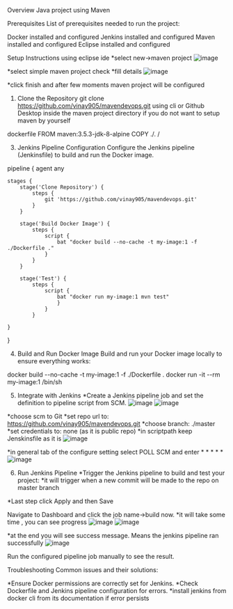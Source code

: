 Overview
Java project using Maven

Prerequisites
List of prerequisites needed to run the project:

Docker installed and configured
Jenkins installed and configured
Maven installed and configured 
Eclipse installed and configured

Setup Instructions
using eclipse ide 
*select new->maven project 
![image](https://github.com/user-attachments/assets/61350b64-438d-4c6a-86cf-73b8a880d533)

*select simple maven project check
*fill details
![image](https://github.com/user-attachments/assets/d10a62ac-a432-428c-9802-69519dce6cf0)

*click finish
and after few moments maven project will be configured 

1. Clone the Repository
git clone https://github.com/vinay905/mavendevops.git using cli or Github Desktop
inside the maven project directory if you do not want to setup maven by yourself

dockerfile
FROM maven:3.5.3-jdk-8-alpine
COPY ./. /


3. Jenkins Pipeline Configuration
Configure the Jenkins pipeline (Jenkinsfile) to build and run the Docker image.

pipeline {
    agent any

    stages {  
        stage('Clone Repository') {
            steps {
                git 'https://github.com/vinay905/mavendevops.git'
            }
        }

        stage('Build Docker Image') {
            steps {
                script {
                    bat "docker build --no-cache -t my-image:1 -f ./Dockerfile ."
                }
            }
        }

        stage('Test') {
            steps {
                script {
                    bat "docker run my-image:1 mvn test"
                    }
                }
            }
        
    }    
}

4. Build and Run Docker Image
Build and run your Docker image locally to ensure everything works:

docker build --no-cache -t my-image:1 -f ./Dockerfile .
docker run -it --rm my-image:1 /bin/sh


5. Integrate with Jenkins
*Create a Jenkins pipeline job and set the definition to pipeline script from SCM.
![image](https://github.com/user-attachments/assets/1c1c2c96-2a3b-404d-98c7-aa9cb4baf697)     ![image](https://github.com/user-attachments/assets/a59f48b9-a25f-49c3-b282-f8af8cb76870)


*choose scm to Git
*set repo url to: https://github.com/vinay905/mavendevops.git
*choose branch: ./master
*set credentials to: none (as it is public repo)
*in scriptpath keep Jenskinsfile as it is
![image](https://github.com/user-attachments/assets/9b3a6741-cecc-4fbb-94d3-2c47a3ee1b89)


*in general tab of the configure setting select POLL SCM and enter * * * * *
![image](https://github.com/user-attachments/assets/d9614487-d083-46ec-8d18-44e65888dba8)

6. Run Jenkins Pipeline
*Trigger the Jenkins pipeline to build and test your project:
*it will trigger when a new commit will be made to the repo on master branch

*Last step click Apply and then Save

Navigate to Dashboard and click the job name->build now.
*it will take some time , you can see progress
![image](https://github.com/user-attachments/assets/07ed6e38-afec-4b1a-b05a-1203f4043a23)
![image](https://github.com/user-attachments/assets/11a12351-2d0f-4625-924d-4279f5b3c804)

*at the end you will see success message. Means the jenkins pipeline ran successfully
![image](https://github.com/user-attachments/assets/79fdfd86-ad40-4a93-a1b3-1e8dad998ba7)

Run the configured pipeline job manually to see the result.

Troubleshooting
Common issues and their solutions:

*Ensure Docker permissions are correctly set for Jenkins.
*Check Dockerfile and Jenkins pipeline configuration for errors.
*install jenkins from docker cli from its documentation if error persists
